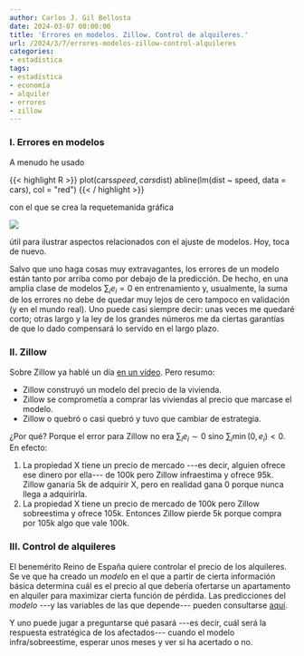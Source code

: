 ```yaml
---
author: Carlos J. Gil Bellosta
date: 2024-03-07 00:00:00
title: 'Errores en modelos. Zillow. Control de alquileres.'
url: /2024/3/7/errores-modelos-zillow-control-alquileres
categories:
- estadística
tags:
- estadística
- economía
- alquiler
- errores
- zillow
---
```


### I. Errores en modelos

A menudo he usado

{{< highlight R >}}
plot(cars$speed, cars$dist)
abline(lm(dist ~ speed, data = cars), col = "red")
{{< / highlight >}}

con el que se crea la requetemanida gráfica

![](/wp-uploads/2024/cars_dist_speed_regression.png#center)

útil para ilustrar aspectos relacionados con el ajuste de modelos. Hoy, toca de nuevo.

Salvo que uno haga cosas muy extravagantes, los errores de un modelo están tanto por arriba como por debajo de la predicción. De hecho, en una amplia clase de modelos $\sum_i e_i =0$ en entrenamiento y, usualmente, la suma de los errores no debe de quedar muy lejos de cero tampoco en validación (y en el mundo real). Uno puede casi siempre decir: unas veces me quedaré corto; otras largo y la ley de los grandes números me da ciertas garantías de que lo dado compensará lo servido en el largo plazo.


### II. Zillow

Sobre Zillow ya hablé un día [en un vídeo](/2022/02/28/nuevo-video-en-youtube-modelos-estadisticos-comportamiento-estrategico/). Pero resumo:
- Zillow construyó un modelo del precio de la vivienda.
- Zillow se comprometía a comprar las viviendas al precio que marcase el modelo.
- Zillow o quebró o casi quebró y tuvo que cambiar de estrategia.

¿Por qué? Porque el error para Zillow no era $\sum_i e_i \sim 0$ sino $\sum_i \min(0, e_i) < 0$. En efecto:
1. La propiedad X tiene un precio de mercado ---es decir, alguien ofrece ese dinero por ella--- de 100k pero Zillow infraestima y ofrece 95k. Zillow ganaría 5k de adquirir X, pero en realidad gana 0 porque nunca llega a adquirirla.
2. La propiedad X tiene un precio de mercado de 100k pero Zillow sobreestima y ofrece 105k. Entonces Zillow pierde 5k porque compra por 105k algo que vale 100k.

### III. Control de alquileres

El benemérito Reino de España quiere controlar el precio de los alquileres. Se ve que ha creado un _modelo_ en el que a partir de cierta información básica determina cuál es el precio al que debería ofertarse un apartamento en alquiler para maximizar cierta función de pérdida. Las predicciones del _modelo_ ---y las variables de las que depende--- pueden consultarse [aquí](https://serpavi.mivau.gob.es/).

Y uno puede jugar a preguntarse qué pasará ---es decir, cuál será la respuesta estratégica de los afectados--- cuando el modelo infra/sobreestime, esperar unos meses y ver si ha acertado o no.